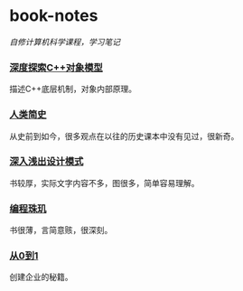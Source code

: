 # book-notes
*自修计算机科学课程，学习笔记*  


### [深度探索C++对象模型](https://github.com/itisyang/programming-book-notes/blob/master/深度探索C++对象模型.md)  
描述C++底层机制，对象内部原理。

### [人类简史](https://github.com/itisyang/programming-book-notes/blob/master/人类简史.md)  
从史前到如今，很多观点在以往的历史课本中没有见过，很新奇。

### [深入浅出设计模式](https://github.com/itisyang/programming-book-notes/blob/master/深入浅出设计模式.md)  
书较厚，实际文字内容不多，图很多，简单容易理解。

### [编程珠玑](https://github.com/itisyang/programming-book-notes/blob/master/编程珠玑.md)  
书很薄，言简意赅，很深刻。

### [从0到1](https://github.com/itisyang/programming-book-notes/blob/master/从0到1.md)  
创建企业的秘籍。
